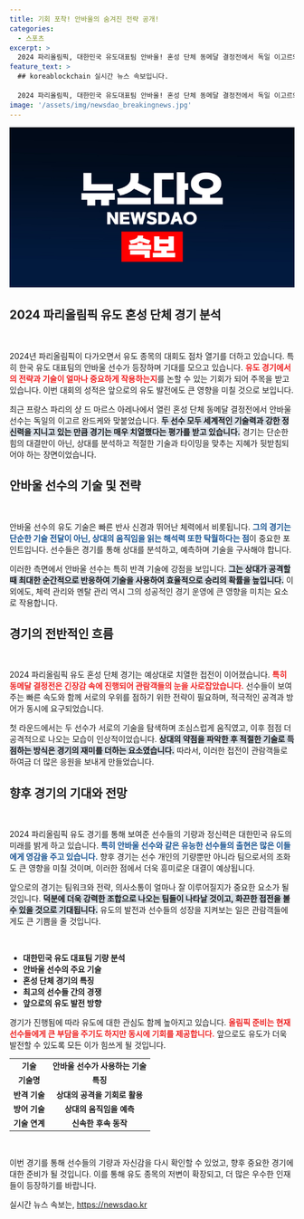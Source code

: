 ```yaml
---
title: 기회 포착! 안바울의 숨겨진 전략 공개!
categories:
  - 스포츠
excerpt: >
  2024 파리올림픽, 대한민국 유도대표팀 안바울! 혼성 단체 동메달 결정전에서 독일 이고르와의 치열한 한 판을 펼쳤다! 그 결과는?
feature_text: >
  ## koreablockchain 실시간 뉴스 속보입니다.

  2024 파리올림픽, 대한민국 유도대표팀 안바울! 혼성 단체 동메달 결정전에서 독일 이고르와의 치열한 한 판을 펼쳤다! 그 결과는?
image: '/assets/img/newsdao_breakingnews.jpg'
---
```


<p><img src="/assets/img/newsdao_breakingnews.jpg" alt="koreablockchain 속보" /></p>

<h2 data-ke-size="size26">2024 파리올림픽 유도 혼성 단체 경기 분석</h2>

<p data-ke-size="size16">&nbsp;</p>

<p data-ke-size="size16">2024년 파리올림픽이 다가오면서 유도 종목의 대회도 점차 열기를 더하고 있습니다. 특히 한국 유도 대표팀의 안바울 선수가 등장하며 기대를 모으고 있습니다. <b><span style="color: #ee2323;">유도 경기에서의 전략과 기술이 얼마나 중요하게 작용하는지</span></b>를 논할 수 있는 기회가 되어 주목을 받고 있습니다. 이번 대회의 성적은 앞으로의 유도 발전에도 큰 영향을 미칠 것으로 보입니다.</p>

<p data-ke-size="size16">최근 프랑스 파리의 샹 드 마르스 아레나에서 열린 혼성 단체 동메달 결정전에서 안바울 선수는 독일의 이고르 완드케와 맞붙었습니다. <b><span style="background-color: #21538527;">두 선수 모두 세계적인 기술력과 강한 정신력을 지니고 있는 만큼 경기는 매우 치열했다는 평가를 받고 있습니다.</span></b> 경기는 단순한 힘의 대결만이 아닌, 상대를 분석하고 적절한 기술과 타이밍을 맞추는 지혜가 뒷받침되어야 하는 장면이었습니다.</p>

<h2 data-ke-size="size26">안바울 선수의 기술 및 전략</h2>

<p data-ke-size="size16">&nbsp;</p>

<p data-ke-size="size16">안바울 선수의 유도 기술은 빠른 반사 신경과 뛰어난 체력에서 비롯됩니다. <b><span style="color: #1a5490;">그의 경기는 단순한 기술 전달이 아닌, 상대의 움직임을 읽는 해석력 또한 탁월하다는 점</span></b>이 중요한 포인트입니다. 선수들은 경기를 통해 상대를 분석하고, 예측하며 기술을 구사해야 합니다.</p>

<p data-ke-size="size16">이러한 측면에서 안바울 선수는 특히 반격 기술에 강점을 보입니다. <b><span style="background-color: #21538527;">그는 상대가 공격할 때 최대한 순간적으로 반응하여 기술을 사용하여 효율적으로 승리의 확률을 높입니다.</span></b> 이 외에도, 체력 관리와 멘탈 관리 역시 그의 성공적인 경기 운영에 큰 영향을 미치는 요소로 작용합니다.</p>

<h2 data-ke-size="size26">경기의 전반적인 흐름</h2>

<p data-ke-size="size16">&nbsp;</p>

<p data-ke-size="size16">2024 파리올림픽 유도 혼성 단체 경기는 예상대로 치열한 접전이 이어졌습니다. <b><span style="color: #ee2323;">특히 동메달 결정전은 긴장감 속에 진행되어 관람객들의 눈을 사로잡았습니다.</span></b> 선수들이 보여주는 빠른 속도와 함께 서로의 우위를 점하기 위한 전략이 필요하며, 적극적인 공격과 방어가 동시에 요구되었습니다.</p>

<p data-ke-size="size16">첫 라운드에서는 두 선수가 서로의 기술을 탐색하며 조심스럽게 움직였고, 이후 점점 더 공격적으로 나오는 모습이 인상적이었습니다. <b><span style="background-color: #21538527;">상대의 약점을 파악한 후 적절한 기술로 득점하는 방식은 경기의 재미를 더하는 요소였습니다.</span></b> 따라서, 이러한 접전이 관람객들로 하여금 더 많은 응원을 보내게 만들었습니다.</p>

<h2 data-ke-size="size26">향후 경기의 기대와 전망</h2>

<p data-ke-size="size16">&nbsp;</p>

<p data-ke-size="size16">2024 파리올림픽 유도 경기를 통해 보여준 선수들의 기량과 정신력은 대한민국 유도의 미래를 밝게 하고 있습니다. <b><span style="color: #1a5490;">특히 안바울 선수와 같은 유능한 선수들의 출현은 많은 이들에게 영감을 주고 있습니다.</span></b> 향후 경기는 선수 개인의 기량뿐만 아니라 팀으로서의 조화도 큰 영향을 미칠 것이며, 이러한 점에서 더욱 흥미로운 대결이 예상됩니다.</p>

<p data-ke-size="size16">앞으로의 경기는 팀워크와 전략, 의사소통이 얼마나 잘 이루어질지가 중요한 요소가 될 것입니다. <b><span style="background-color: #21538527;">덕분에 더욱 강력한 조합으로 나오는 팀들이 나타날 것이고, 화끈한 접전을 볼 수 있을 것으로 기대됩니다.</span></b> 유도의 발전과 선수들의 성장을 지켜보는 일은 관람객들에게도 큰 기쁨을 줄 것입니다.</p>

<p data-ke-size="size16">&nbsp;</p>

<ul>
<li><b>대한민국 유도 대표팀 기량 분석</b></li>
<li><b>안바울 선수의 주요 기술</b></li>
<li><b>혼성 단체 경기의 특징</b></li>
<li><b>최고의 선수들 간의 경쟁</b></li>
<li><b>앞으로의 유도 발전 방향</b></li>
</ul>

<p data-ke-size="size16">경기가 진행됨에 따라 유도에 대한 관심도 함께 높아지고 있습니다. <b><span style="color: #ee2323;">올림픽 준비는 현재 선수들에게 큰 부담을 주기도 하지만 동시에 기회를 제공합니다.</span></b> 앞으로도 유도가 더욱 발전할 수 있도록 모든 이가 힘쓰게 될 것입니다.</p>

<table style="width: 100%">
  <tr>
    <td style="text-align: center; height: 17px;"><b>기술</b></td>
    <td style="text-align: center; height: 17px;"><b>안바울 선수가 사용하는 기술</b></td>
  </tr>
  <tr>
    <td style="text-align: center; height: 17px;"><b>기술명</b></td>
    <td style="text-align: center; height: 17px;"><b>특징</b></td>
  </tr>
  <tr>
    <td style="text-align: center; height: 17px;"><b>반격 기술</b></td>
    <td style="text-align: center; height: 17px;"><b>상대의 공격을 기회로 활용</b></td>
  </tr>
  <tr>
    <td style="text-align: center; height: 17px;"><b>방어 기술</b></td>
    <td style="text-align: center; height: 17px;"><b>상대의 움직임을 예측</b></td>
  </tr>
  <tr>
    <td style="text-align: center; height: 17px;"><b>기술 연계</b></td>
    <td style="text-align: center; height: 17px;"><b>신속한 후속 동작</b></td>
  </tr>
</table>

<p data-ke-size="size16">&nbsp;</p>

<p data-ke-size="size16">이번 경기를 통해 선수들의 기량과 자신감을 다시 확인할 수 있었고, 향후 중요한 경기에 대한 준비가 될 것입니다. 이를 통해 유도 종목의 저변이 확장되고, 더 많은 우수한 인재들이 등장하기를 바랍니다.</p>
실시간 뉴스 속보는, <a href="https://newsdao.kr" rel="dofollow">https://newsdao.kr</a>


